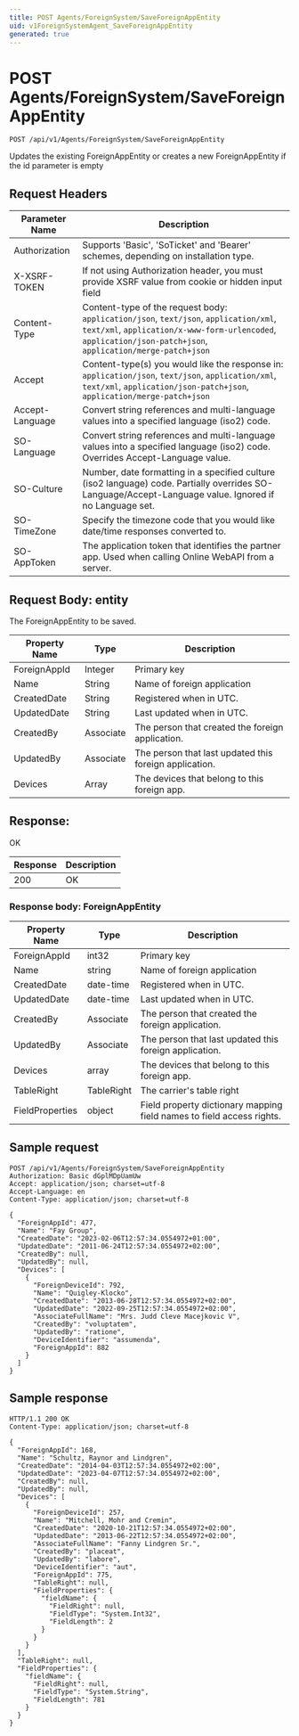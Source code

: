 ```yaml
---
title: POST Agents/ForeignSystem/SaveForeignAppEntity
uid: v1ForeignSystemAgent_SaveForeignAppEntity
generated: true
---
```


# POST Agents/ForeignSystem/SaveForeignAppEntity

```http
POST /api/v1/Agents/ForeignSystem/SaveForeignAppEntity
```

Updates the existing ForeignAppEntity or creates a new ForeignAppEntity if the id parameter is empty








## Request Headers

| Parameter Name | Description |
|----------------|-------------|
| Authorization  | Supports 'Basic', 'SoTicket' and 'Bearer' schemes, depending on installation type. |
| X-XSRF-TOKEN   | If not using Authorization header, you must provide XSRF value from cookie or hidden input field |
| Content-Type | Content-type of the request body: `application/json`, `text/json`, `application/xml`, `text/xml`, `application/x-www-form-urlencoded`, `application/json-patch+json`, `application/merge-patch+json` |
| Accept         | Content-type(s) you would like the response in: `application/json`, `text/json`, `application/xml`, `text/xml`, `application/json-patch+json`, `application/merge-patch+json` |
| Accept-Language | Convert string references and multi-language values into a specified language (iso2) code. |
| SO-Language | Convert string references and multi-language values into a specified language (iso2) code. Overrides Accept-Language value. |
| SO-Culture | Number, date formatting in a specified culture (iso2 language) code. Partially overrides SO-Language/Accept-Language value. Ignored if no Language set. |
| SO-TimeZone | Specify the timezone code that you would like date/time responses converted to. |
| SO-AppToken | The application token that identifies the partner app. Used when calling Online WebAPI from a server. |

## Request Body: entity 

The ForeignAppEntity to be saved. 

| Property Name | Type |  Description |
|----------------|------|--------------|
| ForeignAppId | Integer | Primary key |
| Name | String | Name of foreign application |
| CreatedDate | String | Registered when  in UTC. |
| UpdatedDate | String | Last updated when  in UTC. |
| CreatedBy | Associate | The person that created the foreign application. |
| UpdatedBy | Associate | The person that last updated this foreign application. |
| Devices | Array | The devices that belong to this foreign app. |

## Response:

OK

| Response | Description |
|----------------|-------------|
| 200 | OK |

### Response body: ForeignAppEntity

| Property Name | Type |  Description |
|----------------|------|--------------|
| ForeignAppId | int32 | Primary key |
| Name | string | Name of foreign application |
| CreatedDate | date-time | Registered when  in UTC. |
| UpdatedDate | date-time | Last updated when  in UTC. |
| CreatedBy | Associate | The person that created the foreign application. |
| UpdatedBy | Associate | The person that last updated this foreign application. |
| Devices | array | The devices that belong to this foreign app. |
| TableRight | TableRight | The carrier's table right |
| FieldProperties | object | Field property dictionary mapping field names to field access rights. |

## Sample request

```http!
POST /api/v1/Agents/ForeignSystem/SaveForeignAppEntity
Authorization: Basic dGplMDpUamUw
Accept: application/json; charset=utf-8
Accept-Language: en
Content-Type: application/json; charset=utf-8

{
  "ForeignAppId": 477,
  "Name": "Fay Group",
  "CreatedDate": "2023-02-06T12:57:34.0554972+01:00",
  "UpdatedDate": "2011-06-24T12:57:34.0554972+02:00",
  "CreatedBy": null,
  "UpdatedBy": null,
  "Devices": [
    {
      "ForeignDeviceId": 792,
      "Name": "Quigley-Klocko",
      "CreatedDate": "2013-06-28T12:57:34.0554972+02:00",
      "UpdatedDate": "2022-09-25T12:57:34.0554972+02:00",
      "AssociateFullName": "Mrs. Judd Cleve Macejkovic V",
      "CreatedBy": "voluptatem",
      "UpdatedBy": "ratione",
      "DeviceIdentifier": "assumenda",
      "ForeignAppId": 882
    }
  ]
}
```

## Sample response

```http_
HTTP/1.1 200 OK
Content-Type: application/json; charset=utf-8

{
  "ForeignAppId": 168,
  "Name": "Schultz, Raynor and Lindgren",
  "CreatedDate": "2014-04-03T12:57:34.0554972+02:00",
  "UpdatedDate": "2023-04-07T12:57:34.0554972+02:00",
  "CreatedBy": null,
  "UpdatedBy": null,
  "Devices": [
    {
      "ForeignDeviceId": 257,
      "Name": "Mitchell, Mohr and Cremin",
      "CreatedDate": "2020-10-21T12:57:34.0554972+02:00",
      "UpdatedDate": "2013-06-22T12:57:34.0554972+02:00",
      "AssociateFullName": "Fanny Lindgren Sr.",
      "CreatedBy": "placeat",
      "UpdatedBy": "labore",
      "DeviceIdentifier": "aut",
      "ForeignAppId": 775,
      "TableRight": null,
      "FieldProperties": {
        "fieldName": {
          "FieldRight": null,
          "FieldType": "System.Int32",
          "FieldLength": 2
        }
      }
    }
  ],
  "TableRight": null,
  "FieldProperties": {
    "fieldName": {
      "FieldRight": null,
      "FieldType": "System.String",
      "FieldLength": 781
    }
  }
}
```